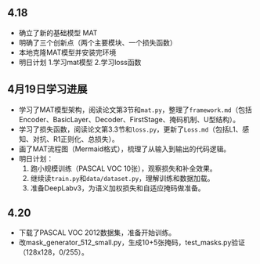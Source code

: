 ## 4.18
- 确立了新的基础模型 MAT
- 明确了三个创新点（两个主要模块、一个损失函数）
- 本地克隆MAT模型并安装完环境
- 明日计划 1.学习mat模型 2.学习loss函数 
## 4月19日学习进展
- 学习了MAT模型架构，阅读论文第3节和`mat.py`，整理了`framework.md`（包括Encoder、BasicLayer、Decoder、FirstStage、掩码机制、U型结构）。
- 学习了损失函数，阅读论文第3.3节和`loss.py`，更新了`Loss.md`（包括L1、感知、对抗、R1正则化、总损失）。
- 画了MAT流程图（Mermaid格式），梳理了从输入到输出的代码逻辑。
- 明日计划：
  1. 跑小规模训练（PASCAL VOC 10张），观察损失和补全效果。
  2. 继续读`train.py`和`data/dataset.py`，理解训练和数据加载。
  3. 准备DeepLabv3，为语义加权损失和自适应掩码做准备。
## 4.20
- 下载了PASCAL VOC 2012数据集，准备开始训练。
- 改mask_generator_512_small.py，生成10+5张掩码，test_masks.py验证（128x128，0/255）。